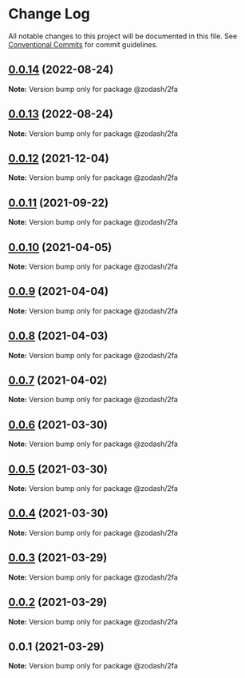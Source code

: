 # Change Log

All notable changes to this project will be documented in this file.
See [Conventional Commits](https://conventionalcommits.org) for commit guidelines.

## [0.0.14](https://github.com/zcorky/zodash/compare/@zodash/2fa@0.0.13...@zodash/2fa@0.0.14) (2022-08-24)

**Note:** Version bump only for package @zodash/2fa





## [0.0.13](https://github.com/zcorky/zodash/compare/@zodash/2fa@0.0.12...@zodash/2fa@0.0.13) (2022-08-24)

**Note:** Version bump only for package @zodash/2fa





## [0.0.12](https://github.com/zcorky/zodash/compare/@zodash/2fa@0.0.11...@zodash/2fa@0.0.12) (2021-12-04)

**Note:** Version bump only for package @zodash/2fa





## [0.0.11](https://github.com/zcorky/zodash/compare/@zodash/2fa@0.0.10...@zodash/2fa@0.0.11) (2021-09-22)

**Note:** Version bump only for package @zodash/2fa





## [0.0.10](https://github.com/zcorky/zodash/compare/@zodash/2fa@0.0.9...@zodash/2fa@0.0.10) (2021-04-05)

**Note:** Version bump only for package @zodash/2fa





## [0.0.9](https://github.com/zcorky/zodash/compare/@zodash/2fa@0.0.8...@zodash/2fa@0.0.9) (2021-04-04)

**Note:** Version bump only for package @zodash/2fa





## [0.0.8](https://github.com/zcorky/zodash/compare/@zodash/2fa@0.0.7...@zodash/2fa@0.0.8) (2021-04-03)

**Note:** Version bump only for package @zodash/2fa





## [0.0.7](https://github.com/zcorky/zodash/compare/@zodash/2fa@0.0.6...@zodash/2fa@0.0.7) (2021-04-02)

**Note:** Version bump only for package @zodash/2fa





## [0.0.6](https://github.com/zcorky/zodash/compare/@zodash/2fa@0.0.5...@zodash/2fa@0.0.6) (2021-03-30)

**Note:** Version bump only for package @zodash/2fa





## [0.0.5](https://github.com/zcorky/zodash/compare/@zodash/2fa@0.0.4...@zodash/2fa@0.0.5) (2021-03-30)

**Note:** Version bump only for package @zodash/2fa





## [0.0.4](https://github.com/zcorky/zodash/compare/@zodash/2fa@0.0.3...@zodash/2fa@0.0.4) (2021-03-30)

**Note:** Version bump only for package @zodash/2fa





## [0.0.3](https://github.com/zcorky/zodash/compare/@zodash/2fa@0.0.2...@zodash/2fa@0.0.3) (2021-03-29)

**Note:** Version bump only for package @zodash/2fa





## [0.0.2](https://github.com/zcorky/zodash/compare/@zodash/2fa@0.0.1...@zodash/2fa@0.0.2) (2021-03-29)

**Note:** Version bump only for package @zodash/2fa





## 0.0.1 (2021-03-29)

**Note:** Version bump only for package @zodash/2fa
